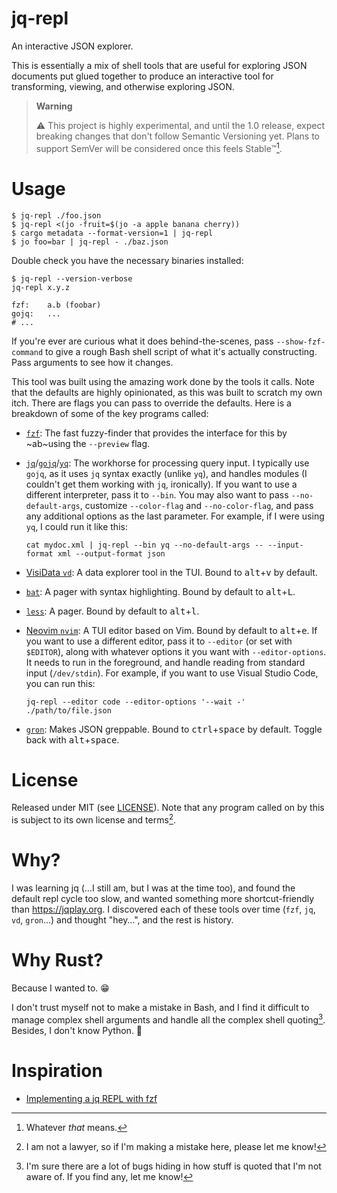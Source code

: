 # jq-repl

An interactive JSON explorer.

This is essentially a mix of shell tools that are useful for exploring JSON documents put glued together to produce an interactive tool for transforming, viewing, and otherwise exploring JSON.

> **Warning**
>
> :warning: This project is highly experimental, and until the 1.0 release, expect breaking changes that don't follow Semantic Versioning yet. Plans to support SemVer will be considered once this feels Stable™[^1].

# Usage

```console
$ jq-repl ./foo.json
$ jq-repl <(jo -fruit=$(jo -a apple banana cherry))
$ cargo metadata --format-version=1 | jq-repl
$ jo foo=bar | jq-repl - ./baz.json
```

Double check you have the necessary binaries installed:

```console
$ jq-repl --version-verbose
jq-repl x.y.z

fzf:	a.b (foobar)
gojq:	...
# ...
```

If you're ever are curious what it does behind-the-scenes, pass `--show-fzf-command` to give a rough Bash shell script of what it's actually constructing. Pass arguments to see how it changes.

This tool was built using the amazing work done by the tools it calls. Note that the defaults are highly opinionated, as this was built to scratch my own itch. There are flags you can pass to override the defaults. Here is a breakdown of some of the key programs called:

- [`fzf`](https://github.com/junegunn/fzf): The fast fuzzy-finder that provides the interface for this by ~ab~using the `--preview` flag.
- [`jq`](https://github.com/stedolan/jq)/[`gojq`](https://github.com/itchyny/gojq)/[`yq`](https://github.com/mikefarah/yq): The workhorse for processing query input. I typically use `gojq`, as it uses `jq` syntax exactly (unlike `yq`), and handles modules (I couldn't get them working with `jq`, ironically). If you want to use a different interpreter, pass it to `--bin`. You may also want to pass `--no-default-args`, customize `--color-flag` and `--no-color-flag`, and pass any additional options as the last parameter. For example, if I were using `yq`, I could run it like this:

  ```console
  cat mydoc.xml | jq-repl --bin yq --no-default-args -- --input-format xml --output-format json
  ```

- [VisiData `vd`](https://github.com/saulpw/visidata): A data explorer tool in the TUI. Bound to <kbd>alt</kbd>+<kbd>v</kbd> by default.
- [`bat`](https://github.com/sharkdp/bat): A pager with syntax highlighting. Bound by default to <kbd>alt</kbd>+<kbd>L</kbd>.
- [`less`](https://github.com/gwsw/less): A pager. Bound by default to <kbd>alt</kbd>+<kbd>l</kbd>.
- [Neovim `nvim`](https://github.com/neovim/neovim): A TUI editor based on Vim. Bound by default to <kbd>alt</kbd>+<kbd>e</kbd>. If you want to use a different editor, pass it to `--editor` (or set with `$EDITOR`), along with whatever options it you want with `--editor-options`. It needs to run in the foreground, and handle reading from standard input (`/dev/stdin`). For example, if you want to use Visual Studio Code, you can run this:

  ```console
  jq-repl --editor code --editor-options '--wait -' ./path/to/file.json
  ```

- [`gron`](https://github.com/tomnomnom/gron): Makes JSON greppable. Bound to <kbd>ctrl</kbd>+<kbd>space</kbd> by default. Toggle back with <kbd>alt</kbd>+<kbd>space</kbd>.

# License

Released under MIT (see [LICENSE](/LICENSE)). Note that any program called on by this is subject to its own license and terms[^2].

# Why?

I was learning jq (…I still am, but I was at the time too), and found the default repl cycle too slow, and wanted something more shortcut-friendly than <https://jqplay.org>. I discovered each of these tools over time (`fzf`, `jq`, `vd`, `gron`…) and thought "hey…", and the rest is history.

# Why Rust?

Because I wanted to. :grin:

I don't trust myself not to make a mistake in Bash, and I find it difficult to manage complex shell arguments and handle all the complex shell quoting[^3]. Besides, I don't know Python. :slightly_smiling_face:

# Inspiration

- [Implementing a jq REPL with fzf](https://gist.github.com/reegnz/b9e40993d410b75c2d866441add2cb55)

[^1]: Whatever _that_ means.
[^2]: I am not a lawyer, so if I'm making a mistake here, please let me know!
[^3]: I'm sure there are a lot of bugs hiding in how stuff is quoted that I'm not aware of. If you find any, let me know!
